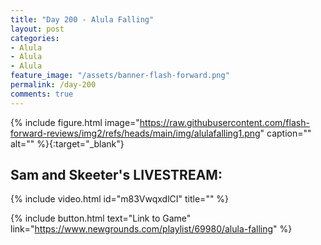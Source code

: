 ```yaml
---
title: "Day 200 - Alula Falling"
layout: post
categories:
- Alula
- Alula
- Alula
feature_image: "/assets/banner-flash-forward.png"
permalink: /day-200
comments: true
---
```


{% include figure.html image="https://raw.githubusercontent.com/flash-forward-reviews/img2/refs/heads/main/img/alulafalling1.png" caption="" alt="" %}{:target="_blank"}
 
## Sam and Skeeter's LIVESTREAM:

{% include video.html id="m83VwqxdlCI" title="" %}

{% include button.html text="Link to Game" link="https://www.newgrounds.com/playlist/69980/alula-falling" %}